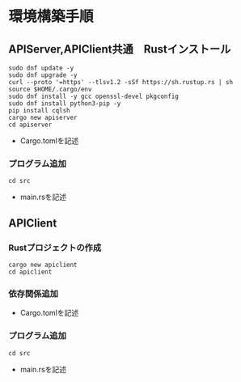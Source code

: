 # 環境構築手順

## APIServer,APIClient共通　Rustインストール
```
sudo dnf update -y 
sudo dnf upgrade -y 
curl --proto '=https' --tlsv1.2 -sSf https://sh.rustup.rs | sh
source $HOME/.cargo/env
sudo dnf install -y gcc openssl-devel pkgconfig
sudo dnf install python3-pip -y
pip install cqlsh
cargo new apiserver
cd apiserver
```


* Cargo.tomlを記述

### プログラム追加
```
cd src
```
* main.rsを記述

## APIClient
### Rustプロジェクトの作成
```
cargo new apiclient
cd apiclient
```
### 依存関係追加
* Cargo.tomlを記述

### プログラム追加
```
cd src
```
* main.rsを記述


